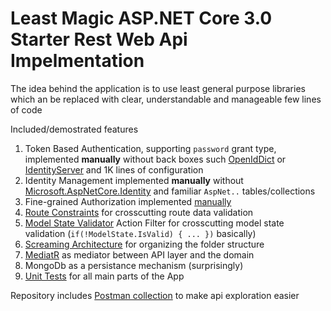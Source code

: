 # Least Magic ASP.NET Core 3.0 Starter Rest Web Api Impelmentation

The idea behind the application is to use least general purpose libraries which an be replaced with clear, understandable and manageable few lines of code

Included/demostrated features

1. Token Based Authentication, supporting `password` grant type, implemented **manually** without back boxes such [OpenIdDict](https://www.nuget.org/packages/OpenIddict/) or [IdentityServer](https://www.nuget.org/packages/IdentityServer4/) and 1K lines of configuration
2. Identity Management implemented **manually** without [Microsoft.AspNetCore.Identity](https://www.nuget.org/packages/Microsoft.AspNetCore.Identity/) and familiar `AspNet..` tables/collections
3. Fine-grained Authorization implemented [manually](https://github.com/tchelidze/Locker.Api/blob/master/src/Locker.Api/Web/Filters/CrudApiFilterAttribute.cs)
4. [Route Constraints](https://github.com/tchelidze/Locker.Api/blob/master/src/Locker.Api/Web/RouteConstraints/ObjectIdRouteConstraint.cs) for crosscutting route data validation
5. [Model State Validator]() Action Filter for crosscutting model state validation (`if(!ModelState.IsValid) { ... })` basically)
6. [Screaming Architecture](https://blog.cleancoder.com/uncle-bob/2011/09/30/Screaming-Architecture.html) for organizing the folder structure
7. [MediatR](https://github.com/jbogard/MediatR) as mediator between API layer and the domain
8. MongoDb as a persistance mechanism (surprisingly)
9. [Unit Tests](https://github.com/tchelidze/Locker.Api/tree/master/test/Locker.UnitTests) for all main parts of the App 

Repository includes [Postman collection](https://github.com/tchelidze/Locker.Api/blob/master/docs/Locker.Api.postman_collection.json) to make api exploration easier

